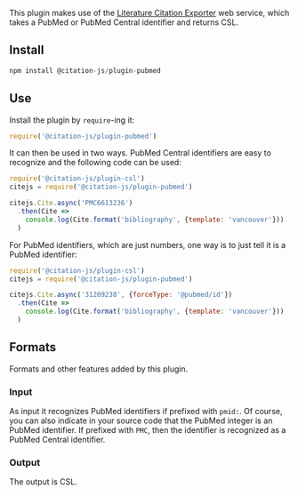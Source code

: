 This plugin makes use of the [Literature Citation Exporter](https://api.ncbi.nlm.nih.gov/lit/ctxp) web service,
which takes a PubMed or PubMed Central identifier and returns CSL.

## Install

```js
npm install @citation-js/plugin-pubmed
```

## Use

Install the plugin by `require`-ing it:

```js
require('@citation-js/plugin-pubmed')
```

It can then be used in two ways. PubMed Central identifiers are easy to recognize
and the following code can be used:

```js
require('@citation-js/plugin-csl')
citejs = require('@citation-js/plugin-pubmed')

citejs.Cite.async('PMC6613236')
  .then(Cite =>
    console.log(Cite.format('bibliography', {template: 'vancouver'}))
  )

```

For PubMed identifiers, which are just numbers, one way is to just tell it is a
PubMed identifier:

```js
require('@citation-js/plugin-csl')
citejs = require('@citation-js/plugin-pubmed')

citejs.Cite.async('31209238', {forceType: '@pubmed/id'})
  .then(Cite =>
    console.log(Cite.format('bibliography', {template: 'vancouver'}))
  )
```

## Formats

Formats and other features added by this plugin.

### Input

As input it recognizes PubMed identifiers if prefixed with `pmid:`. Of course, you can also indicate in your
source code that the PubMed integer is an PubMed identifier. If prefixed with `PMC`, then the identifier
is recognized as a PubMed Central identifier.

### Output

The output is CSL.
